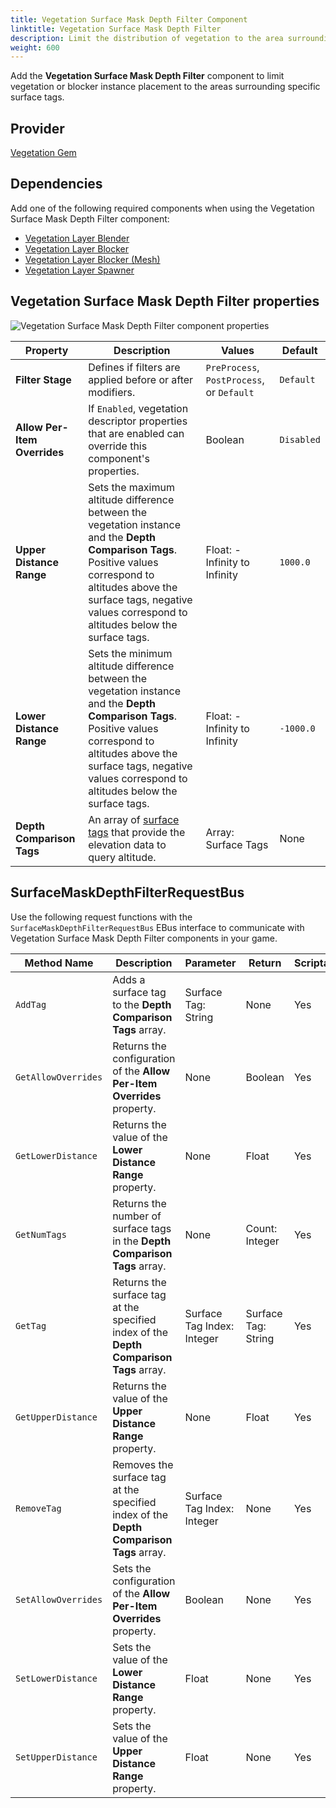 ```yaml
---
title: Vegetation Surface Mask Depth Filter Component
linktitle: Vegetation Surface Mask Depth Filter
description: Limit the distribution of vegetation to the area surrounding surface tags with the Vegetation Surface Mask Depth Filter component in your Open 3D Engine (O3DE) level.
weight: 600
---
```


Add the **Vegetation Surface Mask Depth Filter** component to limit vegetation or blocker instance placement to the areas surrounding specific surface tags.

## Provider

[Vegetation Gem](/docs/user-guide/gems/reference/environment/vegetation/)

## Dependencies

Add one of the following required components when using the Vegetation Surface Mask Depth Filter component:
- [Vegetation Layer Blender](./../vegetation/vegetation-layer-blender)
- [Vegetation Layer Blocker](./../vegetation/vegetation-layer-blocker)
- [Vegetation Layer Blocker (Mesh)](./../vegetation/vegetation-layer-blocker-mesh)
- [Vegetation Layer Spawner](./../vegetation/layer-spawner)

## Vegetation Surface Mask Depth Filter properties

![Vegetation Surface Mask Depth Filter component properties](/images/user-guide/components/reference/vegetation-filters/vegetation-surface-mask-depth-filter-component.png)

| Property | Description | Values | Default |
|-|-|-|-|
| **Filter Stage** | Defines if filters are applied before or after modifiers. | `PreProcess`, `PostProcess`, or `Default` | `Default` |
| **Allow Per-Item Overrides** | If `Enabled`, vegetation descriptor properties that are enabled can override this component's properties. | Boolean | `Disabled` |
| **Upper Distance Range** | Sets the maximum altitude difference between the vegetation instance and the **Depth Comparison Tags**. Positive values correspond to altitudes above the surface tags, negative values correspond to altitudes below the surface tags.  | Float: -Infinity to Infinity | `1000.0` |
| **Lower Distance Range** | Sets the minimum altitude difference between the vegetation instance and the **Depth Comparison Tags**. Positive values correspond to altitudes above the surface tags, negative values correspond to altitudes below the surface tags. | Float: -Infinity to Infinity | `-1000.0` |
| **Depth Comparison Tags** | An array of [surface tags](/docs/user-guide/gems/reference/environment/surface-data) that provide the elevation data to query altitude. | Array: Surface Tags | None |

## SurfaceMaskDepthFilterRequestBus

Use the following request functions with the `SurfaceMaskDepthFilterRequestBus` EBus interface to communicate with Vegetation Surface Mask Depth Filter components in your game.

| Method Name | Description | Parameter | Return | Scriptable |
|-|-|-|-|-|
| `AddTag` | Adds a surface tag to the **Depth Comparison Tags** array. | Surface Tag: String | None | Yes |
| `GetAllowOverrides` | Returns the configuration of the **Allow Per-Item Overrides** property. | None | Boolean | Yes |
| `GetLowerDistance` | Returns the value of the **Lower Distance Range** property. | None | Float | Yes |
| `GetNumTags` | Returns the number of surface tags in the **Depth Comparison Tags** array. | None | Count: Integer | Yes |
| `GetTag` | Returns the surface tag at the specified index of the **Depth Comparison Tags** array. | Surface Tag Index: Integer | Surface Tag: String | Yes |
| `GetUpperDistance` | Returns the value of the **Upper Distance Range** property. | None | Float | Yes |
| `RemoveTag` | Removes the surface tag at the specified index of the **Depth Comparison Tags** array. | Surface Tag Index: Integer | None | Yes |
| `SetAllowOverrides` | Sets the configuration of the **Allow Per-Item Overrides** property. | Boolean | None | Yes |
| `SetLowerDistance` | Sets the value of the **Lower Distance Range** property. | Float | None | Yes |
| `SetUpperDistance` | Sets the value of the **Upper Distance Range** property. | Float | None | Yes |
